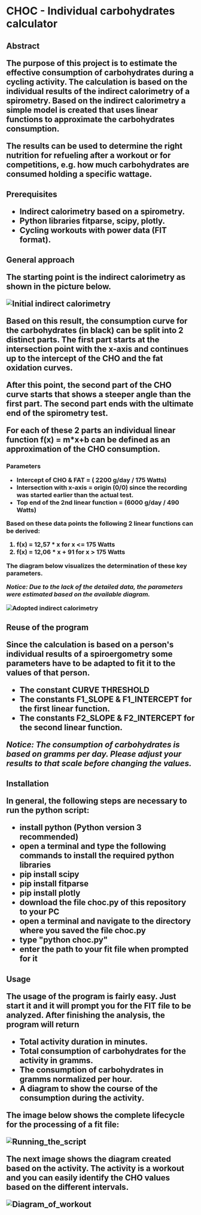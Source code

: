 <h1>CHOC - Individual carbohydrates calculator

<h2>Abstract

The purpose of this project is to estimate the effective consumption of carbohydrates during a cycling activity. 
  The calculation is based on the individual results of the indirect calorimetry of a spirometry.
  Based on the indirect calorimetry a simple model is created that uses linear functions to approximate the carbohydrates consumption.
  
  The results can be used to determine the right nutrition for refueling after a workout or for competitions, e.g. how much carbohydrates are consumed holding a specific wattage.
  

<h2>Prerequisites
  
  * Indirect calorimetry based on a spirometry.
  * Python libraries fitparse, scipy, plotly.
  * Cycling workouts with power data (FIT format).
 

<h2>General approach

The starting point is the indirect calorimetry as shown in the picture below.

![Initial indirect calorimetry](/images/Kalo_2018_cut.jpg)

Based on this result, the consumption curve for the carbohydrates (in black) can be split into 2 distinct parts.
The first part starts at the intersection point with the x-axis and continues up to the intercept of the CHO and the fat oxidation curves.

After this point, the second part of the CHO curve starts that shows a steeper angle than the first part. The second part ends with the ultimate end of the spirometry test.

For each of these 2 parts an individual linear function f(x) = m\*x+b can be defined as an approximation of the CHO consumption.

<h3>Parameters

* Intercept of CHO & FAT = ( 2200 g/day / 175 Watts)
* Intersection with x-axis = origin (0/0) since the recording was started earlier than the actual test.
* Top end of the 2nd linear function = (6000 g/day / 490 Watts)

Based on these data points the following 2 linear functions can be derived:

1. f(x) = 12,57 \* x for x <= 175 Watts
2. f(x) = 12,06 \* x + 91 for x > 175 Watts

The diagram below visualizes the determination of these key parameters.

*Notice: Due to the lack of the detailed data, the parameters were estimated based on the available diagram.*

![Adopted indirect calorimetry](/images/Calometry.jpg)


<h2>Reuse of the program

Since the calculation is based on a person's individual results of a spiroergometry some parameters have to be adapted to fit it to the values of that person.

* The constant CURVE THRESHOLD
* The constants F1_SLOPE & F1_INTERCEPT for the first linear function.
* The constants F2_SLOPE & F2_INTERCEPT for the second linear function.

*Notice: The consumption of carbohydrates is based on gramms per day. Please adjust your results to that scale before changing the values.*

<h2>Installation
 
In general, the following steps are necessary to run the python script: 
  
* install python (Python version 3 recommended)
* open a terminal and type the following commands to install the required python libraries
* pip install scipy
* pip install fitparse
* pip install plotly
* download the file choc.py of this repository to your PC
* open a terminal and navigate to the directory where you saved the file choc.py
* type "python choc.py"
* enter the path to your fit file when prompted for it

<h2>Usage

The usage of the program is fairly easy. Just start it and it will prompt you for the FIT file to be analyzed.
After finishing the analysis, the program will return

* Total activity duration in minutes.
* Total consumption of carbohydrates for the activity in gramms.
* The consumption of carbohydrates in gramms normalized per hour.
* A diagram to show the course of the consumption during the activity.

The image below shows the complete lifecycle for the processing of a fit file:

![Running_the_script](/images/usage1.png)

The next image shows the diagram created based on the activity.
The activity is a workout and you can easily identify the CHO values based on the different intervals.

![Diagram_of_workout](/images/usage2.png)

